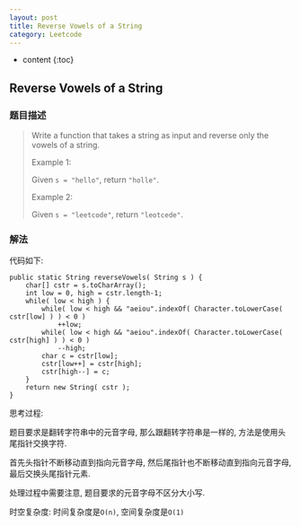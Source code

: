 ```yaml
---
layout: post
title: Reverse Vowels of a String
category: Leetcode
---
```


* content
{:toc}

## Reverse Vowels of a String

### 题目描述

> Write a function that takes a string as input and reverse only the vowels of a string.
> 
> Example 1:
> 
> Given `s = "hello"`, return `"holle"`.
> 
> Example 2:
> 
> Given `s = "leetcode"`, return `"leotcede"`.


### 解法

代码如下:

    public static String reverseVowels( String s ) {
        char[] cstr = s.toCharArray();
        int low = 0, high = cstr.length-1;
        while( low < high ) {
            while( low < high && "aeiou".indexOf( Character.toLowerCase( cstr[low] ) ) < 0 ) 
                ++low;
            while( low < high && "aeiou".indexOf( Character.toLowerCase( cstr[high] ) ) < 0 ) 
                --high;
            char c = cstr[low];
            cstr[low++] = cstr[high];
            cstr[high--] = c;
        }
        return new String( cstr );
    }

思考过程:

题目要求是翻转字符串中的元音字母, 那么跟翻转字符串是一样的, 方法是使用头尾指针交换字符.

首先头指针不断移动直到指向元音字母, 然后尾指针也不断移动直到指向元音字母, 最后交换头尾指针元素.

处理过程中需要注意, 题目要求的元音字母不区分大小写.

时空复杂度: 时间复杂度是`O(n)`, 空间复杂度是`O(1)`